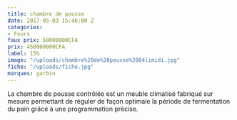 ```yaml
---
title: chambre de pousse
date: 2017-05-03 15:46:00 Z
categories:
- Fours
faux prix: 50000000CFA
prix: 450000000CFA
label: 15%
image: "/uploads/chambre%20de%20pousse%2084limidi.jpg"
fiche: "/uploads/fiche.jpg"
marques: garbin
---
```


La chambre de pousse contrôlée est un meuble climatisé fabriqué sur mesure permettant de réguler de façon optimale la période de fermentation du pain grâce à une programmation précise.